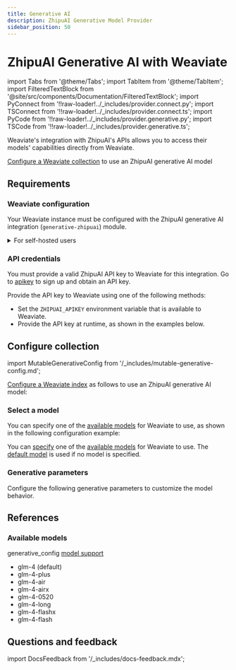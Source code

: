 ```yaml
---
title: Generative AI
description: ZhipuAI Generative Model Provider
sidebar_position: 50
---
```


# ZhipuAI Generative AI with Weaviate
 

import Tabs from '@theme/Tabs';
import TabItem from '@theme/TabItem';
import FilteredTextBlock from '@site/src/components/Documentation/FilteredTextBlock';
import PyConnect from '!!raw-loader!../_includes/provider.connect.py';
import TSConnect from '!!raw-loader!../_includes/provider.connect.ts';
import PyCode from '!!raw-loader!../_includes/provider.generative.py';
import TSCode from '!!raw-loader!../_includes/provider.generative.ts';

Weaviate's integration with ZhipuAI's APIs allows you to access their models' capabilities directly from Weaviate.

[Configure a Weaviate collection](#configure-collection) to use an ZhipuAI generative AI model 

## Requirements

### Weaviate configuration

Your Weaviate instance must be configured with the ZhipuAI generative AI integration (`generative-zhipuai`) module.
 

<details>
  <summary>For self-hosted users</summary>

- Check the [cluster metadata](../../config-refs/meta.md) to verify if the module is enabled.
- Follow the [how-to configure modules](../../configuration/modules.md) guide to enable the module in Weaviate.

</details>
 
### API credentials

You must provide a valid ZhipuAI API key to Weaviate for this integration. Go to  [apikey](https://open.bigmodel.cn/usercenter/proj-mgmt/apikeys) to sign up and obtain an API key.

Provide the API key to Weaviate using one of the following methods:

- Set the `ZHIPUAI_APIKEY` environment variable that is available to Weaviate.
- Provide the API key at runtime, as shown in the examples below.

<Tabs groupId="languages">

 <TabItem value="py" label="Python API v4">
    <FilteredTextBlock
      text={PyConnect}
      startMarker="# START ZhipuAIInstantiation"
      endMarker="# END ZhipuAIInstantiation"
      language="py"
    />
  </TabItem>

</Tabs>

## Configure collection

import MutableGenerativeConfig from '/_includes/mutable-generative-config.md';

<MutableGenerativeConfig />

[Configure a Weaviate index](../../manage-data/collections.mdx#specify-a-generative-model-integration) as follows to use an ZhipuAI generative AI model:

<Tabs groupId="languages">
  <TabItem value="py" label="Python API v4">
    <FilteredTextBlock
      text={PyCode}
      startMarker="# START BasicGenerativeZhipuAI"
      endMarker="# END BasicGenerativeZhipuAI"
      language="py"
    />
  </TabItem>

</Tabs>

### Select a model

You can specify one of the [available models](#available-models) for Weaviate to use, as shown in the following configuration example:

<Tabs groupId="languages">
  <TabItem value="py" label="Python API v4">
    <FilteredTextBlock
      text={PyCode}
      startMarker="# START GenerativeZhipuAICustomModel"
      endMarker="# END GenerativeZhipuAICustomModel"
      language="py"
    />
  </TabItem>
 
</Tabs>

You can [specify](#generative-parameters) one of the [available models](#available-models) for Weaviate to use. The [default model](#available-models) is used if no model is specified.

### Generative parameters

Configure the following generative parameters to customize the model behavior.

<Tabs groupId="languages">
  <TabItem value="py" label="Python API v4">
    <FilteredTextBlock
      text={PyCode}
      startMarker="# START FullGenerativeZhipuAI"
      endMarker="# END FullGenerativeZhipuAI"
      language="py"
    />
  </TabItem>
</Tabs>
 

## References

### Available models

generative_config [model support](https://bigmodel.cn/dev/howuse/model)

* glm-4 (default)
* glm-4-plus
* glm-4-air
* glm-4-airx
* glm-4-0520
* glm-4-long
* glm-4-flashx
* glm-4-flash 
  
## Questions and feedback

import DocsFeedback from '/_includes/docs-feedback.mdx';

<DocsFeedback/>
